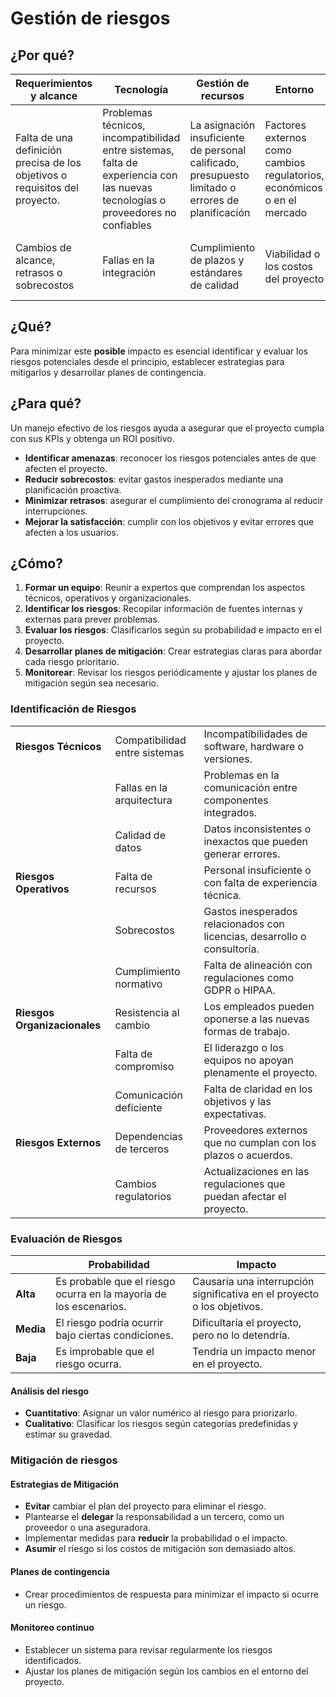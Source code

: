 # Gestión de riesgos

## ¿Por qué?

|Requerimientos y alcance|Tecnología|Gestión de recursos|Entorno|Gestión del cambio|Comunicación|
|-|-|-|-|-|-|
|Falta de una definición precisa de los objetivos o requisitos del proyecto.|Problemas técnicos, incompatibilidad entre sistemas, falta de experiencia con las nuevas tecnologías o proveedores no confiables|La asignación insuficiente de personal calificado, presupuesto limitado o errores de planificación|Factores externos como cambios regulatorios, económicos o en el mercado|La falta de aceptación de los cambios tecnológicos por parte de los empleados|La mala comunicación entre las partes interesadas|
|Cambios de alcance, retrasos o sobrecostos|Fallas en la integración|Cumplimiento de plazos y estándares de calidad|Viabilidad o los costos del proyecto|Retrasar la adopción e implementación de los sistemas|Malentendidos, expectativas no realistas o falta de coordinación|

## ¿Qué?

Para minimizar este **posible** impacto es esencial identificar y evaluar los riesgos potenciales desde el principio, establecer estrategias para mitigarlos y desarrollar planes de contingencia. 

## ¿Para qué?

Un manejo efectivo de los riesgos ayuda a asegurar que el proyecto cumpla con sus KPIs y obtenga un ROI positivo.

- **Identificar amenazas**: reconocer los riesgos potenciales antes de que afecten el proyecto.
- **Reducir sobrecostos**: evitar gastos inesperados mediante una planificación proactiva.
- **Minimizar retrasos**: asegurar el cumplimiento del cronograma al reducir interrupciones.
- **Mejorar la satisfacción**: cumplir con los objetivos y evitar errores que afecten a los usuarios.

## ¿Cómo?

1. **Formar un equipo**: Reunir a expertos que comprendan los aspectos técnicos, operativos y organizacionales.
2. **Identificar los riesgos**: Recopilar información de fuentes internas y externas para prever problemas.
3. **Evaluar los riesgos**: Clasificarlos según su probabilidad e impacto en el proyecto.
4. **Desarrollar planes de mitigación**: Crear estrategias claras para abordar cada riesgo prioritario.
5. **Monitorear**: Revisar los riesgos periódicamente y ajustar los planes de mitigación según sea necesario.

### Identificación de Riesgos

||||
|-|-|-|
|**Riesgos Técnicos**|Compatibilidad entre sistemas|Incompatibilidades de software, hardware o versiones.|
||Fallas en la arquitectura|Problemas en la comunicación entre componentes integrados.|
||Calidad de datos|Datos inconsistentes o inexactos que pueden generar errores.|
|**Riesgos Operativos**|Falta de recursos|Personal insuficiente o con falta de experiencia técnica.|
||Sobrecostos|Gastos inesperados relacionados con licencias, desarrollo o consultoría.|
||Cumplimiento normativo|Falta de alineación con regulaciones como GDPR o HIPAA.|
|**Riesgos Organizacionales**|Resistencia al cambio|Los empleados pueden oponerse a las nuevas formas de trabajo.|
||Falta de compromiso|El liderazgo o los equipos no apoyan plenamente el proyecto.|
||Comunicación deficiente|Falta de claridad en los objetivos y las expectativas.|
|**Riesgos Externos**|Dependencias de terceros|Proveedores externos que no cumplan con los plazos o acuerdos.|
||Cambios regulatorios|Actualizaciones en las regulaciones que puedan afectar el proyecto.|

### Evaluación de Riesgos

||Probabilidad|Impacto|
|-|-|-|
|**Alta**|Es probable que el riesgo ocurra en la mayoría de los escenarios.|Causaría una interrupción significativa en el proyecto o los objetivos.|
|**Media**|El riesgo podría ocurrir bajo ciertas condiciones.|Dificultaría el proyecto, pero no lo detendría.|
|**Baja**|Es improbable que el riesgo ocurra.|Tendría un impacto menor en el proyecto.|

#### Análisis del riesgo
  
- **Cuantitativo**: Asignar un valor numérico al riesgo para priorizarlo.
- **Cualitativo**: Clasificar los riesgos según categorías predefinidas y estimar su gravedad.

### Mitigación de riesgos

#### Estrategias de Mitigación

- **Evitar** cambiar el plan del proyecto para eliminar el riesgo.
- Plantearse el **delegar** la responsabilidad a un tercero, como un proveedor o una aseguradora.
- Implementar medidas para **reducir** la probabilidad o el impacto.
- **Asumir** el riesgo si los costos de mitigación son demasiado altos.

#### Planes de contingencia

- Crear procedimientos de respuesta para minimizar el impacto si ocurre un riesgo.

#### Monitoreo continuo

- Establecer un sistema para revisar regularmente los riesgos identificados.
- Ajustar los planes de mitigación según los cambios en el entorno del proyecto.
